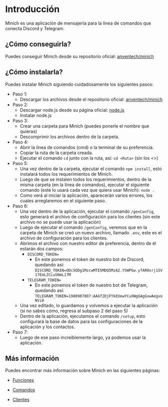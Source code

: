 # Introducción

Minich es una aplicación de mensajería para la línea de comandos que conecta Discord y Telegram.

## ¿Cómo conseguirla?

Puedes conseguir Minich desde su repositorio oficial: [anventech/minich](https://github.com/anventech/minich)

## ¿Cómo instalarla?

Puedes instalar Minich siguiendo cuidadosamente los siguientes pasos:

- Paso 1:
  - Descargar los archivos desde el repositorio oficial: [anventech/minich](https://github.com/anventech/minich)
- Paso 2:
  - Descargar node.js desde su página oficial: [node.js](https://nodejs.org)
  - Instalar node.js
- Paso 3:
  - Crear una carpeta para Minich (puedes ponerle el nombre que quieras)
  - Descomprimir los archivos dentro de la carpeta.
- Paso 4:
  - Abrir la línea de comandos (cmd) o la terminal de su preferencia.
  - Copiar la ruta de la carpeta creada.
  - Ejecutar el comando `cd` junto con la ruta, así: `cd <Ruta>` (sin los <>)
- Paso 5:
  - Una vez dentro de la carpeta, ejecutar el comando `npm install`, esto instalará todos los requerimientos de Minich.
  - Luego de que se instalen todos los requerimientos, dentro de la misma carpeta (en la línea de comandos), ejecutar el siguiente comando (este lo usará cada vez que quiera usar Minich): `node .`
  - Como verá al iniciar la aplicación, aparecerán varios errores, los cuales arreglaremos en el siguiente paso.
- Paso 6:
  - Una vez dentro de la aplicación, ejecutar el comando `/genConfig`, esto generará el archivo de configuración para los clientes (sin este archivo no se puede usar la aplicación)
  - Luego de ejecutar el comando `/genConfig`, veremos que en la carpeta de Minich se creó un nuevo archivo, llamado `.env`, este es el archivo de configuración para los clientes.
  - Abrimos el archivo con nuestro editor de preferencia, dentro de él estarán dos campos:
    - `DISCORD_TOKEN=`
      - En este ponemos el token de nuestro bot de Discord, quedando así: `DISCORD_TOKEN=ODc5ODg1MzcwMTE5MDQ5MzA2.YSWPGw.yfAR0xrj1SV17EmLZCLuSNmL17M`
    - `TELEGRAM_TOKEN=`
      - En este ponemos el token de nuestro bot de Telegram, quedando así: `TELEGRAM_TOKEN=1980907807:AAGf2DjFYkEUewYCuXWgGAgGxwAegvoNVi0`
  - Una vez editado, lo guardamos y volvemos a ejecutar la aplicación (si no sabes cómo, regresa al subpaso 2 del paso 5)
  - Dentro de la aplicación, ejecutamos el comando `/setup`, esto configurará la base de datos para las configuraciones de la aplicación y los contactos.
- Paso 7:
  - Luego de ese paso increíblemente largo, ya podemos usar la aplicación.

## Más información

Puedes encontrar más información sobre Minich en las siguientes páginas:

- [Funciones](/functions)

- [Comandos](/commands)
- [Clientes](/clients)